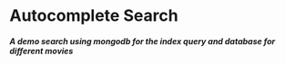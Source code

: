 <h1>Autocomplete Search</h1>
<h5>A demo search using mongodb for the index query and database for different movies</h5>